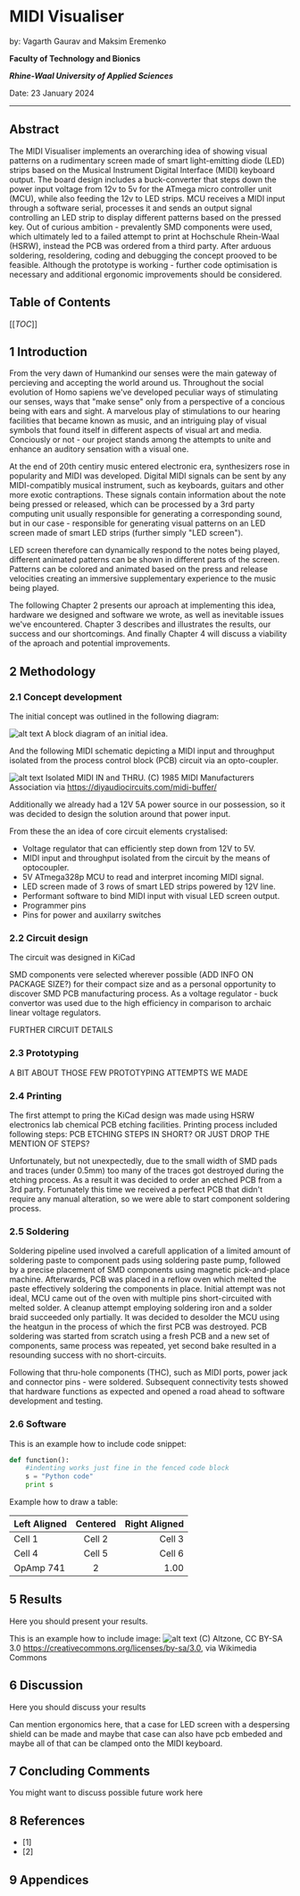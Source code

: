 # MIDI Visualiser

by: Vagarth Gaurav and Maksim Eremenko


**Faculty of Technology and Bionics**

***Rhine-Waal University of Applied Sciences***

Date: 23 January 2024

----

## Abstract

The MIDI Visualiser implements an overarching idea of showing visual patterns on a rudimentary screen made of smart light-emitting diode (LED) strips based on the Musical Instrument Digital Interface (MIDI) keyboard output. The board design includes a buck-converter that steps down the power input voltage from 12v to 5v for the ATmega micro controller unit (MCU), while also feeding the 12v to LED strips. MCU receives a MIDI input through a software serial, processes it and sends an output signal controlling an LED strip to display different patterns based on the pressed key. Out of curious ambition - prevalently SMD components were used, which ultimately led to a failed attempt to print at Hochschule Rhein-Waal (HSRW), instead the PCB was ordered from a third party. After arduous soldering, resoldering, coding and debugging the concept prooved to be feasible. Although the prototype is working - further code optimisation is necessary and additional ergonomic improvements should be considered.

## Table of Contents

[[_TOC_]]

## 1 Introduction

From the very dawn of Humankind our senses were the main gateway of percieving and accepting the world around us. Throughout the social evolution of Homo sapiens we've developed peculiar ways of stimulating our senses, ways that "make sense" only from a perspective of a concious being with ears and sight. A marvelous play of stimulations to our hearing facilities that became known as music, and an intriguing play of visual symbols that found itself in different aspects of visual art and media. Conciously or not - our project stands among the attempts to unite and enhance an auditory sensation with a visual one.

At the end of 20th centiry music entered electronic era, synthesizers rose in popularity and MIDI was developed. Digital MIDI signals can be sent by any MIDI-compatibly musical instrument, such as keyboards, guitars and other more exotic contraptions. These signals contain information about the note being pressed or released, which can be processed by a 3rd party computing unit usually responsible for generating a corresponding sound, but in our case - responsible for generating visual patterns on an LED screen made of smart LED strips (further simply "LED screen").

LED screen therefore can dynamically respond to the notes being played, different animated patterns can be shown in different parts of the screen. Patterns can be colored and animated based on the press and release velocities creating an immersive supplementary experience to the music being played.

The following Chapter 2 presents our aproach at implementing this idea, hardware we designed and software we wrote, as well as inevitable issues we've encountered.
Chapter 3 describes and illustrates the results, our success and our shortcomings. 
And finally Chapter 4 will discuss a viability of the aproach and potential improvements.

## 2	Methodology

### 2.1	Concept development
The initial concept was outlined in the following diagram:

![alt text](resources/block_diagram.jpeg "Block Diagram")
A block diagram of an initial idea.

And the following MIDI schematic depicting a MIDI input and throughput isolated from the process control block (PCB) circuit via an opto-coupler.

![alt text](resources/midi_schematic_ref2.gif "Block Diagram")
Isolated MIDI IN and THRU.
(C) 1985 MIDI Manufacturers Association via https://diyaudiocircuits.com/midi-buffer/

Additionally we already had a 12V 5A power source in our possession, so it was decided to design the solution around that power input.

From these the an idea of core circuit elements crystalised:
- Voltage regulator that can efficiently step down from 12V to 5V.
- MIDI input and throughput isolated from the circuit by the means of optocoupler.
- 5V ATmega328p MCU to read and interpret incoming MIDI signal.
- LED screen made of 3 rows of smart LED strips powered by 12V line.
- Performant software to bind MIDI input with visual LED screen output.
- Programmer pins
- Pins for power and auxilarry switches

### 2.2	Circuit design

The circuit was designed in KiCad

SMD components vere selected wherever possible (ADD INFO ON PACKAGE SIZE?) for their compact size and as a personal opportunity to discover SMD PCB manufacturing process.
As a voltage regulator - buck convertor was used due to the high efficiency in comparison to archaic linear voltage regulators.

FURTHER CIRCUIT DETAILS

### 2.3	Prototyping

A BIT ABOUT THOSE FEW PROTOTYPING ATTEMPTS WE MADE

### 2.4	Printing

The first attempt to pring the KiCad design was made using HSRW electronics lab chemical PCB etching facilities. 
Printing process included following steps:
PCB ETCHING STEPS IN SHORT? OR JUST DROP THE MENTION OF STEPS?

Unfortunately, but not unexpectedly, due to the small width of SMD pads and traces (under 0.5mm) too many of the traces got destroyed during the etching process. As a result it was decided to order an etched PCB from a 3rd party. Fortunately this time we received a perfect PCB that didn't require any manual alteration, so we were able to start component soldering process.

### 2.5 Soldering

Soldering pipeline used involved a carefull application of a limited amount of soldering paste to component pads using soldering paste pump, followed by a precise placement of SMD components using magnetic pick-and-place machine. Afterwards, PCB was placed in a reflow oven which melted the paste effectively soldering the components in place. Initial attempt was not ideal, MCU came out of the oven with multiple pins short-circuited with melted solder. A cleanup attempt employing soldering iron and a solder braid succeeded only partially. It was decided to desolder the MCU using the heatgun in the process of which the first PCB was destroyed.
PCB soldering was started from scratch using a fresh PCB and a new set of components, same process was repeated, yet second bake resulted in a resounding success with no short-circuits.

Following that thru-hole components (THC), such as MIDI ports, power jack and connector pins - were soldered. Subsequent connectivity tests showed that hardware functions as expected and opened a road ahead to software development and testing.

### 2.6 Software

This is an example how to include code snippet:
```python
def function():
    #indenting works just fine in the fenced code block
    s = "Python code"
    print s
```

Example how to draw a table:

| Left Aligned | Centered | Right Aligned |
| :---         | :---:    | ---:          |
| Cell 1       | Cell 2   | Cell 3        |
| Cell 4       | Cell 5   | Cell 6        |
| OpAmp 741    | 2        | 1.00          |


## 5	Results
Here you should present your results.

This is an example how to include image:
![alt text](resources/Open_Source_Hardware_(OSHW)_Logo_on_blank_PCB.jpg "Example Image")
(C) Altzone, CC BY-SA 3.0 <https://creativecommons.org/licenses/by-sa/3.0>, via Wikimedia Commons


## 6	Discussion
Here you should discuss your results

Can mention ergonomics here, that a case for LED screen with a despersing shield can be made and maybe that case can also have pcb embeded and maybe all of that can be clamped onto the MIDI keyboard.

## 7	Concluding Comments
You might want to discuss possible future work here

## 8	References

* [1]
* [2] 

## 9	Appendices

